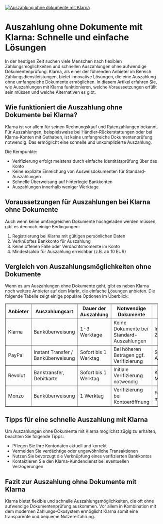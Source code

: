 [![Auszahlung ohne dokumente mit Klarna](https://123-caf.pages.dev/gitsignup.png)](https://vrmoo.ru/Bt82HjjY)

<h1>Auszahlung ohne Dokumente mit Klarna: Schnelle und einfache Lösungen</h1> <p>In der heutigen Zeit suchen viele Menschen nach flexiblen Zahlungsmöglichkeiten und schnellen Auszahlungen ohne aufwendige Dokumentenprüfung. Klarna, als einer der führenden Anbieter im Bereich Zahlungsdienstleistungen, bietet innovative Lösungen, die eine Auszahlung ohne umfangreiche Dokumente ermöglichen. In diesem Artikel erfahren Sie, wie Auszahlungen mit Klarna funktionieren, welche Voraussetzungen erfüllt sein müssen und welche Alternativen es gibt.</p>  <h2>Wie funktioniert die Auszahlung ohne Dokumente bei Klarna?</h2> <p>Klarna ist vor allem für seinen Rechnungskauf und Ratenzahlungen bekannt. Für Auszahlungen, beispielsweise bei Händler-Rückerstattungen oder bei Klarna-Konten mit Guthaben, ist keine umfangreiche Dokumentenprüfung notwendig. Das ermöglicht eine schnelle und unkomplizierte Auszahlung.</p> <p>Die Kernpunkte:</p> <ul>   <li>Verifizierung erfolgt meistens durch einfache Identitätsprüfung über das Konto</li>   <li>Keine explizite Einreichung von Ausweisdokumenten für Standard-Auszahlungen</li>   <li>Schnelle Überweisung auf hinterlegte Bankkonten</li>   <li>Auszahlungen innerhalb weniger Werktage</li> </ul>  <h2>Voraussetzungen für Auszahlungen bei Klarna ohne Dokumente</h2> <p>Auch wenn keine umfangreichen Dokumente hochgeladen werden müssen, gibt es dennoch einige Bedingungen:</p> <ol>   <li>Registrierung bei Klarna mit gültigen persönlichen Daten</li>   <li>Verknüpftes Bankkonto für Auszahlung</li>   <li>Keine offenen Fälle oder Verdachtsmomente im Konto</li>   <li>Mindestsaldo für Auszahlung erreichbar (z.B. ab 10 EUR)</li> </ol>  <h2>Vergleich von Auszahlungsmöglichkeiten ohne Dokumente</h2> <p>Wenn es um Auszahlungen ohne Dokumente geht, gibt es neben Klarna noch weitere Anbieter auf dem Markt, die einfache Lösungen anbieten. Die folgende Tabelle zeigt einige populäre Optionen im Überblick:</p>  <table border="1" cellpadding="8" cellspacing="0">   <thead>     <tr>       <th>Anbieter</th>       <th>Auszahlungsart</th>       <th>Dauer der Auszahlung</th>       <th>Notwendige Dokumente</th>       <th>Besonderheiten</th>     </tr>   </thead>   <tbody>     <tr>       <td>Klarna</td>       <td>Banküberweisung</td>       <td>1-3 Werktage</td>       <td>Keine Dokumente bei Standard-Auszahlungen</td>       <td>Integriert in Zahlungsdienstleistungen</td>     </tr>     <tr>       <td>PayPal</td>       <td>Instant Transfer / Banküberweisung</td>       <td>Sofort bis 1 Werktag</td>       <td>Bei höheren Beträgen ggf. Verifizierung</td>       <td>Sehr verbreitet, hohe Akzeptanz</td>     </tr>     <tr>       <td>Revolut</td>       <td>Banktransfer, Debitkarte</td>       <td>Sofort bis 1 Werktag</td>       <td>Initiale Verifizierung notwendig</td>       <td>Kryptowährungen und Multiwährungen</td>     </tr>     <tr>       <td>Monzo</td>       <td>Banküberweisung</td>       <td>1 Werktag</td>       <td>Verifizierung bei Kontoeröffnung</td>       <td>Fokus auf UK-Markt, moderne App</td>     </tr>   </tbody> </table>  <h2>Tipps für eine schnelle Auszahlung mit Klarna</h2> <p>Um Auszahlungen ohne Dokumente mit Klarna möglichst zügig zu erhalten, beachten Sie folgende Tipps:</p> <ul>   <li>Pflegen Sie Ihre Kontodaten aktuell und korrekt</li>   <li>Vermeiden Sie verdächtige oder ungewöhnliche Transaktionen</li>   <li>Nutzen Sie bevorzugt die Verknüpfung eines verifizierten Bankkontos</li>   <li>Kontaktieren Sie den Klarna-Kundendienst bei eventuellen Verzögerungen</li> </ul>  <h2>Fazit zur Auszahlung ohne Dokumente mit Klarna</h2> <p>Klarna bietet flexible und schnelle Auszahlungsmöglichkeiten, die oft ohne aufwendige Dokumentenprüfung auskommen. Vor allem in Kombination mit dem modernen Zahlungs-Ökosystem ermöglicht Klarna somit eine transparente und bequeme Nutzererfahrung.</p>